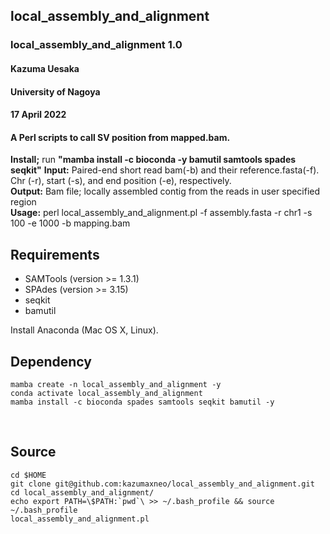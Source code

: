 ## local_assembly_and_alignment
### local_assembly_and_alignment 1.0  

#### Kazuma Uesaka
#### University of Nagoya
#### 17 April 2022
#### A Perl scripts to call SV position from mapped.bam.

**Install;** run __"mamba install -c bioconda -y bamutil samtools spades seqkit"__
**Input:** Paired-end short read bam(-b) and their reference.fasta(-f). Chr (-r), start (-s), and end position (-e), respectively.   
**Output:** Bam file; locally assembled contig from the reads in user specified region  
**Usage:** perl local_assembly_and_alignment.pl -f assembly.fasta -r chr1 -s 100 -e 1000 -b mapping.bam  

## Requirements  
- SAMTools  (version >= 1.3.1)  
- SPAdes (version >= 3.15)  
- seqkit
- bamutil


Install Anaconda (Mac OS X, Linux).  
## Dependency
```
mamba create -n local_assembly_and_alignment -y
conda activate local_assembly_and_alignment
mamba install -c bioconda spades samtools seqkit bamutil -y
```
   
## Source
```
cd $HOME 
git clone git@github.com:kazumaxneo/local_assembly_and_alignment.git
cd local_assembly_and_alignment/
echo export PATH=\$PATH:`pwd`\ >> ~/.bash_profile && source ~/.bash_profile
local_assembly_and_alignment.pl
```
